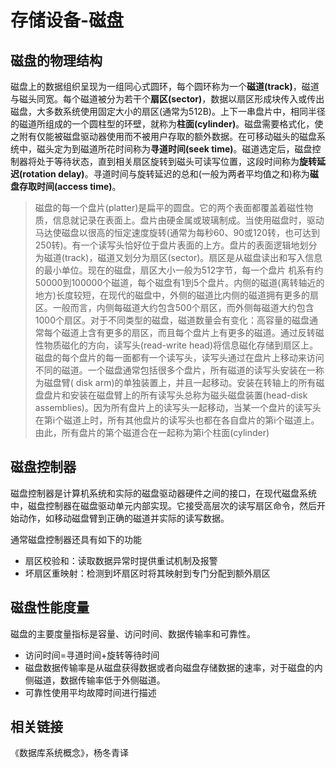 ﻿# 存储设备-磁盘 #

## 磁盘的物理结构 ##

磁盘上的数据组织呈现为一组同心式圆环，每个圆环称为一个**磁道(track)**，磁道与磁头同宽。每个磁道被分为若干个**扇区(sector)**，数据以扇区形成块传入或传出磁盘，大多数系统使用固定大小的扇区(通常为512B)。上下一串盘片中，相同半径的磁道所组成的一个圆柱型的环壁，就称为**柱面(cylinder)**。磁盘需要格式化，使之附有仅能被磁盘驱动器使用而不被用户存取的额外数据。在可移动磁头的磁盘系统中，磁头定为到磁道所花时间称为**寻道时间(seek time)**。磁道选定后，磁盘控制器将处于等待状态，直到相关扇区旋转到磁头可读写位置，这段时间称为**旋转延迟(rotation delay)**。寻道时间与旋转延迟的总和(一般为两者平均值之和)称为**磁盘存取时间(access time)**。

> 磁盘的每一个盘片(platter)是扁平的圆盘。它的两个表面都覆盖着磁性物质，信息就记录在表面上。盘片由硬金属或玻璃制成。当使用磁盘时，驱动马达使磁盘以很高的恒定速度旋转(通常为每秒60、90或120转，也可达到250转)。有一个读写头恰好位于盘片表面的上方。盘片的表面逻辑地划分为磁道(track)，磁道又划分为扇区(sector)。扇区是从磁盘读出和写入信息的最小单位。现在的磁盘，扇区大小一般为512字节，每一个盘片 机系有约50000到100000个磁道，每个磁盘有1到5个盘片。内侧的磁道(离转轴近的地方)长度较短，在现代的磁盘中，外侧的磁道比内侧的磁道拥有更多的扇区。一般而言，内侧每磁道大约包含500个扇区，而外侧每磁道大约包含1000个扇区。对于不同类型的磁盘，磁道数量会有变化：高容量的磁盘通常每个磁道上含有更多的扇区，而且每个盘片上有更多的磁道。通过反转磁性物质磁化的方向，读写头(read-write head)将信息磁化存储到扇区上。磁盘的每个盘片的每一面都有一个读写头，读写头通过在盘片上移动来访问不同的磁道。一个磁盘通常包括很多个盘片，所有磁道的读写头安装在一称为磁盘臂( disk arm)的单独装置上，并且一起移动。安装在转轴上的所有磁盘盘片和安装在磁盘臂上的所有读写头总称为磁头磁盘装置(head-disk assemblies)。因为所有盘片上的读写头一起移动，当某一个盘片的读写头在第i个磁道上时，所有其他盘片的读写头也都在各自盘片的第i个磁道上。由此，所有盘片的第个磁道合在一起称为第i个柱面(cylinder)

## 磁盘控制器 ##

磁盘控制器是计算机系统和实际的磁盘驱动器硬件之间的接口，在现代磁盘系统中，磁盘控制器在磁盘驱动单元内部实现。它接受高层次的读写扇区命令，然后开始动作，如移动磁盘臂到正确的磁道并实际的读写数据。

通常磁盘控制器还具有如下的功能

* 扇区校验和：读取数据异常时提供重试机制及报警
* 坏扇区重映射：检测到坏扇区时将其映射到专门分配到额外扇区

## 磁盘性能度量 ##

磁盘的主要度量指标是容量、访问时间、数据传输率和可靠性。

* 访问时间=寻道时间+旋转等待时间
* 磁盘数据传输率是从磁盘获得数据或者向磁盘存储数据的速率，对于磁盘的内侧磁道，数据传输率低于外侧磁道。
* 可靠性使用平均故障时间进行描述

## 相关链接 ##

《数据库系统概念》，杨冬青译
